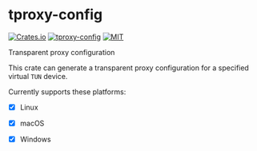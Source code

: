 # tproxy-config

[![Crates.io](https://img.shields.io/crates/v/tproxy-config.svg)](https://crates.io/crates/tproxy-config)
[![tproxy-config](https://docs.rs/tproxy-config/badge.svg)](https://docs.rs/tproxy-config)
[![MIT](http://img.shields.io/badge/license-MIT-blue.svg)](https://opensource.org/license/MIT)

Transparent proxy configuration

This crate can generate a transparent proxy configuration for a specified virtual `TUN` device.

Currently supports these platforms:
- [x] Linux
- [x] macOS
- [x] Windows

